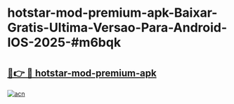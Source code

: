 # hotstar-mod-premium-apk-Baixar-Gratis-Ultima-Versao-Para-Android-IOS-2025-#m6bqk

# <h2><a href="https://ainizakaria.my?title=hotstar-mod-premium-apk&ref=24M">🔗👉 🔴 hotstar-mod-premium-apk</a></h2>

[![acn](https://github.com/user-attachments/assets/0f9c940e-d8b0-45ae-aac7-cd30a18b3e1c)](https://ainizakaria.my?title=hotstar-mod-premium-apk&ref=24M)

